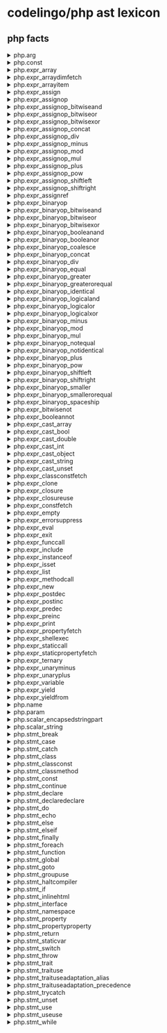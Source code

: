 # codelingo/php ast lexicon



##  php facts
<details><summary>php.arg</summary><p>

#### Example of finding every arg and having a review flow comment on it:

```yaml
tenets:
  - name: find_all_arg
    doc:  Example query to find all instances of arg
    flows:
      codelingo/review
	       comments: This is a arg.
	   query: |
	     import codelingo/ast/php

	     @ review.comment
	     php.arg
```
</p></details>

<details><summary>php.const</summary><p>

#### Example of finding every const and having a review flow comment on it:

```yaml
tenets:
  - name: find_all_const
    doc:  Example query to find all instances of const
    flows:
      codelingo/review
	       comments: This is a const.
	   query: |
	     import codelingo/ast/php

	     @ review.comment
	     php.const
```
</p></details>

<details><summary>php.expr_array</summary><p>

#### Example of finding every expr_array and having a review flow comment on it:

```yaml
tenets:
  - name: find_all_expr_array
    doc:  Example query to find all instances of expr_array
    flows:
      codelingo/review
	       comments: This is a expr_array.
	   query: |
	     import codelingo/ast/php

	     @ review.comment
	     php.expr_array
```
</p></details>

<details><summary>php.expr_arraydimfetch</summary><p>

#### Example of finding every expr_arraydimfetch and having a review flow comment on it:

```yaml
tenets:
  - name: find_all_expr_arraydimfetch
    doc:  Example query to find all instances of expr_arraydimfetch
    flows:
      codelingo/review
	       comments: This is a expr_arraydimfetch.
	   query: |
	     import codelingo/ast/php

	     @ review.comment
	     php.expr_arraydimfetch
```
</p></details>

<details><summary>php.expr_arrayitem</summary><p>

#### Example of finding every expr_arrayitem and having a review flow comment on it:

```yaml
tenets:
  - name: find_all_expr_arrayitem
    doc:  Example query to find all instances of expr_arrayitem
    flows:
      codelingo/review
	       comments: This is a expr_arrayitem.
	   query: |
	     import codelingo/ast/php

	     @ review.comment
	     php.expr_arrayitem
```
</p></details>

<details><summary>php.expr_assign</summary><p>

#### Example of finding every expr_assign and having a review flow comment on it:

```yaml
tenets:
  - name: find_all_expr_assign
    doc:  Example query to find all instances of expr_assign
    flows:
      codelingo/review
	       comments: This is a expr_assign.
	   query: |
	     import codelingo/ast/php

	     @ review.comment
	     php.expr_assign
```
</p></details>

<details><summary>php.expr_assignop</summary><p>

#### Example of finding every expr_assignop and having a review flow comment on it:

```yaml
tenets:
  - name: find_all_expr_assignop
    doc:  Example query to find all instances of expr_assignop
    flows:
      codelingo/review
	       comments: This is a expr_assignop.
	   query: |
	     import codelingo/ast/php

	     @ review.comment
	     php.expr_assignop
```
</p></details>

<details><summary>php.expr_assignop_bitwiseand</summary><p>

#### Example of finding every expr_assignop_bitwiseand and having a review flow comment on it:

```yaml
tenets:
  - name: find_all_expr_assignop_bitwiseand
    doc:  Example query to find all instances of expr_assignop_bitwiseand
    flows:
      codelingo/review
	       comments: This is a expr_assignop_bitwiseand.
	   query: |
	     import codelingo/ast/php

	     @ review.comment
	     php.expr_assignop_bitwiseand
```
</p></details>

<details><summary>php.expr_assignop_bitwiseor</summary><p>

#### Example of finding every expr_assignop_bitwiseor and having a review flow comment on it:

```yaml
tenets:
  - name: find_all_expr_assignop_bitwiseor
    doc:  Example query to find all instances of expr_assignop_bitwiseor
    flows:
      codelingo/review
	       comments: This is a expr_assignop_bitwiseor.
	   query: |
	     import codelingo/ast/php

	     @ review.comment
	     php.expr_assignop_bitwiseor
```
</p></details>

<details><summary>php.expr_assignop_bitwisexor</summary><p>

#### Example of finding every expr_assignop_bitwisexor and having a review flow comment on it:

```yaml
tenets:
  - name: find_all_expr_assignop_bitwisexor
    doc:  Example query to find all instances of expr_assignop_bitwisexor
    flows:
      codelingo/review
	       comments: This is a expr_assignop_bitwisexor.
	   query: |
	     import codelingo/ast/php

	     @ review.comment
	     php.expr_assignop_bitwisexor
```
</p></details>

<details><summary>php.expr_assignop_concat</summary><p>

#### Example of finding every expr_assignop_concat and having a review flow comment on it:

```yaml
tenets:
  - name: find_all_expr_assignop_concat
    doc:  Example query to find all instances of expr_assignop_concat
    flows:
      codelingo/review
	       comments: This is a expr_assignop_concat.
	   query: |
	     import codelingo/ast/php

	     @ review.comment
	     php.expr_assignop_concat
```
</p></details>

<details><summary>php.expr_assignop_div</summary><p>

#### Example of finding every expr_assignop_div and having a review flow comment on it:

```yaml
tenets:
  - name: find_all_expr_assignop_div
    doc:  Example query to find all instances of expr_assignop_div
    flows:
      codelingo/review
	       comments: This is a expr_assignop_div.
	   query: |
	     import codelingo/ast/php

	     @ review.comment
	     php.expr_assignop_div
```
</p></details>

<details><summary>php.expr_assignop_minus</summary><p>

#### Example of finding every expr_assignop_minus and having a review flow comment on it:

```yaml
tenets:
  - name: find_all_expr_assignop_minus
    doc:  Example query to find all instances of expr_assignop_minus
    flows:
      codelingo/review
	       comments: This is a expr_assignop_minus.
	   query: |
	     import codelingo/ast/php

	     @ review.comment
	     php.expr_assignop_minus
```
</p></details>

<details><summary>php.expr_assignop_mod</summary><p>

#### Example of finding every expr_assignop_mod and having a review flow comment on it:

```yaml
tenets:
  - name: find_all_expr_assignop_mod
    doc:  Example query to find all instances of expr_assignop_mod
    flows:
      codelingo/review
	       comments: This is a expr_assignop_mod.
	   query: |
	     import codelingo/ast/php

	     @ review.comment
	     php.expr_assignop_mod
```
</p></details>

<details><summary>php.expr_assignop_mul</summary><p>

#### Example of finding every expr_assignop_mul and having a review flow comment on it:

```yaml
tenets:
  - name: find_all_expr_assignop_mul
    doc:  Example query to find all instances of expr_assignop_mul
    flows:
      codelingo/review
	       comments: This is a expr_assignop_mul.
	   query: |
	     import codelingo/ast/php

	     @ review.comment
	     php.expr_assignop_mul
```
</p></details>

<details><summary>php.expr_assignop_plus</summary><p>

#### Example of finding every expr_assignop_plus and having a review flow comment on it:

```yaml
tenets:
  - name: find_all_expr_assignop_plus
    doc:  Example query to find all instances of expr_assignop_plus
    flows:
      codelingo/review
	       comments: This is a expr_assignop_plus.
	   query: |
	     import codelingo/ast/php

	     @ review.comment
	     php.expr_assignop_plus
```
</p></details>

<details><summary>php.expr_assignop_pow</summary><p>

#### Example of finding every expr_assignop_pow and having a review flow comment on it:

```yaml
tenets:
  - name: find_all_expr_assignop_pow
    doc:  Example query to find all instances of expr_assignop_pow
    flows:
      codelingo/review
	       comments: This is a expr_assignop_pow.
	   query: |
	     import codelingo/ast/php

	     @ review.comment
	     php.expr_assignop_pow
```
</p></details>

<details><summary>php.expr_assignop_shiftleft</summary><p>

#### Example of finding every expr_assignop_shiftleft and having a review flow comment on it:

```yaml
tenets:
  - name: find_all_expr_assignop_shiftleft
    doc:  Example query to find all instances of expr_assignop_shiftleft
    flows:
      codelingo/review
	       comments: This is a expr_assignop_shiftleft.
	   query: |
	     import codelingo/ast/php

	     @ review.comment
	     php.expr_assignop_shiftleft
```
</p></details>

<details><summary>php.expr_assignop_shiftright</summary><p>

#### Example of finding every expr_assignop_shiftright and having a review flow comment on it:

```yaml
tenets:
  - name: find_all_expr_assignop_shiftright
    doc:  Example query to find all instances of expr_assignop_shiftright
    flows:
      codelingo/review
	       comments: This is a expr_assignop_shiftright.
	   query: |
	     import codelingo/ast/php

	     @ review.comment
	     php.expr_assignop_shiftright
```
</p></details>

<details><summary>php.expr_assignref</summary><p>

#### Example of finding every expr_assignref and having a review flow comment on it:

```yaml
tenets:
  - name: find_all_expr_assignref
    doc:  Example query to find all instances of expr_assignref
    flows:
      codelingo/review
	       comments: This is a expr_assignref.
	   query: |
	     import codelingo/ast/php

	     @ review.comment
	     php.expr_assignref
```
</p></details>

<details><summary>php.expr_binaryop</summary><p>

#### Example of finding every expr_binaryop and having a review flow comment on it:

```yaml
tenets:
  - name: find_all_expr_binaryop
    doc:  Example query to find all instances of expr_binaryop
    flows:
      codelingo/review
	       comments: This is a expr_binaryop.
	   query: |
	     import codelingo/ast/php

	     @ review.comment
	     php.expr_binaryop
```
</p></details>

<details><summary>php.expr_binaryop_bitwiseand</summary><p>

#### Example of finding every expr_binaryop_bitwiseand and having a review flow comment on it:

```yaml
tenets:
  - name: find_all_expr_binaryop_bitwiseand
    doc:  Example query to find all instances of expr_binaryop_bitwiseand
    flows:
      codelingo/review
	       comments: This is a expr_binaryop_bitwiseand.
	   query: |
	     import codelingo/ast/php

	     @ review.comment
	     php.expr_binaryop_bitwiseand
```
</p></details>

<details><summary>php.expr_binaryop_bitwiseor</summary><p>

#### Example of finding every expr_binaryop_bitwiseor and having a review flow comment on it:

```yaml
tenets:
  - name: find_all_expr_binaryop_bitwiseor
    doc:  Example query to find all instances of expr_binaryop_bitwiseor
    flows:
      codelingo/review
	       comments: This is a expr_binaryop_bitwiseor.
	   query: |
	     import codelingo/ast/php

	     @ review.comment
	     php.expr_binaryop_bitwiseor
```
</p></details>

<details><summary>php.expr_binaryop_bitwisexor</summary><p>

#### Example of finding every expr_binaryop_bitwisexor and having a review flow comment on it:

```yaml
tenets:
  - name: find_all_expr_binaryop_bitwisexor
    doc:  Example query to find all instances of expr_binaryop_bitwisexor
    flows:
      codelingo/review
	       comments: This is a expr_binaryop_bitwisexor.
	   query: |
	     import codelingo/ast/php

	     @ review.comment
	     php.expr_binaryop_bitwisexor
```
</p></details>

<details><summary>php.expr_binaryop_booleanand</summary><p>

#### Example of finding every expr_binaryop_booleanand and having a review flow comment on it:

```yaml
tenets:
  - name: find_all_expr_binaryop_booleanand
    doc:  Example query to find all instances of expr_binaryop_booleanand
    flows:
      codelingo/review
	       comments: This is a expr_binaryop_booleanand.
	   query: |
	     import codelingo/ast/php

	     @ review.comment
	     php.expr_binaryop_booleanand
```
</p></details>

<details><summary>php.expr_binaryop_booleanor</summary><p>

#### Example of finding every expr_binaryop_booleanor and having a review flow comment on it:

```yaml
tenets:
  - name: find_all_expr_binaryop_booleanor
    doc:  Example query to find all instances of expr_binaryop_booleanor
    flows:
      codelingo/review
	       comments: This is a expr_binaryop_booleanor.
	   query: |
	     import codelingo/ast/php

	     @ review.comment
	     php.expr_binaryop_booleanor
```
</p></details>

<details><summary>php.expr_binaryop_coalesce</summary><p>

#### Example of finding every expr_binaryop_coalesce and having a review flow comment on it:

```yaml
tenets:
  - name: find_all_expr_binaryop_coalesce
    doc:  Example query to find all instances of expr_binaryop_coalesce
    flows:
      codelingo/review
	       comments: This is a expr_binaryop_coalesce.
	   query: |
	     import codelingo/ast/php

	     @ review.comment
	     php.expr_binaryop_coalesce
```
</p></details>

<details><summary>php.expr_binaryop_concat</summary><p>

#### Example of finding every expr_binaryop_concat and having a review flow comment on it:

```yaml
tenets:
  - name: find_all_expr_binaryop_concat
    doc:  Example query to find all instances of expr_binaryop_concat
    flows:
      codelingo/review
	       comments: This is a expr_binaryop_concat.
	   query: |
	     import codelingo/ast/php

	     @ review.comment
	     php.expr_binaryop_concat
```
</p></details>

<details><summary>php.expr_binaryop_div</summary><p>

#### Example of finding every expr_binaryop_div and having a review flow comment on it:

```yaml
tenets:
  - name: find_all_expr_binaryop_div
    doc:  Example query to find all instances of expr_binaryop_div
    flows:
      codelingo/review
	       comments: This is a expr_binaryop_div.
	   query: |
	     import codelingo/ast/php

	     @ review.comment
	     php.expr_binaryop_div
```
</p></details>

<details><summary>php.expr_binaryop_equal</summary><p>

#### Example of finding every expr_binaryop_equal and having a review flow comment on it:

```yaml
tenets:
  - name: find_all_expr_binaryop_equal
    doc:  Example query to find all instances of expr_binaryop_equal
    flows:
      codelingo/review
	       comments: This is a expr_binaryop_equal.
	   query: |
	     import codelingo/ast/php

	     @ review.comment
	     php.expr_binaryop_equal
```
</p></details>

<details><summary>php.expr_binaryop_greater</summary><p>

#### Example of finding every expr_binaryop_greater and having a review flow comment on it:

```yaml
tenets:
  - name: find_all_expr_binaryop_greater
    doc:  Example query to find all instances of expr_binaryop_greater
    flows:
      codelingo/review
	       comments: This is a expr_binaryop_greater.
	   query: |
	     import codelingo/ast/php

	     @ review.comment
	     php.expr_binaryop_greater
```
</p></details>

<details><summary>php.expr_binaryop_greaterorequal</summary><p>

#### Example of finding every expr_binaryop_greaterorequal and having a review flow comment on it:

```yaml
tenets:
  - name: find_all_expr_binaryop_greaterorequal
    doc:  Example query to find all instances of expr_binaryop_greaterorequal
    flows:
      codelingo/review
	       comments: This is a expr_binaryop_greaterorequal.
	   query: |
	     import codelingo/ast/php

	     @ review.comment
	     php.expr_binaryop_greaterorequal
```
</p></details>

<details><summary>php.expr_binaryop_identical</summary><p>

#### Example of finding every expr_binaryop_identical and having a review flow comment on it:

```yaml
tenets:
  - name: find_all_expr_binaryop_identical
    doc:  Example query to find all instances of expr_binaryop_identical
    flows:
      codelingo/review
	       comments: This is a expr_binaryop_identical.
	   query: |
	     import codelingo/ast/php

	     @ review.comment
	     php.expr_binaryop_identical
```
</p></details>

<details><summary>php.expr_binaryop_logicaland</summary><p>

#### Example of finding every expr_binaryop_logicaland and having a review flow comment on it:

```yaml
tenets:
  - name: find_all_expr_binaryop_logicaland
    doc:  Example query to find all instances of expr_binaryop_logicaland
    flows:
      codelingo/review
	       comments: This is a expr_binaryop_logicaland.
	   query: |
	     import codelingo/ast/php

	     @ review.comment
	     php.expr_binaryop_logicaland
```
</p></details>

<details><summary>php.expr_binaryop_logicalor</summary><p>

#### Example of finding every expr_binaryop_logicalor and having a review flow comment on it:

```yaml
tenets:
  - name: find_all_expr_binaryop_logicalor
    doc:  Example query to find all instances of expr_binaryop_logicalor
    flows:
      codelingo/review
	       comments: This is a expr_binaryop_logicalor.
	   query: |
	     import codelingo/ast/php

	     @ review.comment
	     php.expr_binaryop_logicalor
```
</p></details>

<details><summary>php.expr_binaryop_logicalxor</summary><p>

#### Example of finding every expr_binaryop_logicalxor and having a review flow comment on it:

```yaml
tenets:
  - name: find_all_expr_binaryop_logicalxor
    doc:  Example query to find all instances of expr_binaryop_logicalxor
    flows:
      codelingo/review
	       comments: This is a expr_binaryop_logicalxor.
	   query: |
	     import codelingo/ast/php

	     @ review.comment
	     php.expr_binaryop_logicalxor
```
</p></details>

<details><summary>php.expr_binaryop_minus</summary><p>

#### Example of finding every expr_binaryop_minus and having a review flow comment on it:

```yaml
tenets:
  - name: find_all_expr_binaryop_minus
    doc:  Example query to find all instances of expr_binaryop_minus
    flows:
      codelingo/review
	       comments: This is a expr_binaryop_minus.
	   query: |
	     import codelingo/ast/php

	     @ review.comment
	     php.expr_binaryop_minus
```
</p></details>

<details><summary>php.expr_binaryop_mod</summary><p>

#### Example of finding every expr_binaryop_mod and having a review flow comment on it:

```yaml
tenets:
  - name: find_all_expr_binaryop_mod
    doc:  Example query to find all instances of expr_binaryop_mod
    flows:
      codelingo/review
	       comments: This is a expr_binaryop_mod.
	   query: |
	     import codelingo/ast/php

	     @ review.comment
	     php.expr_binaryop_mod
```
</p></details>

<details><summary>php.expr_binaryop_mul</summary><p>

#### Example of finding every expr_binaryop_mul and having a review flow comment on it:

```yaml
tenets:
  - name: find_all_expr_binaryop_mul
    doc:  Example query to find all instances of expr_binaryop_mul
    flows:
      codelingo/review
	       comments: This is a expr_binaryop_mul.
	   query: |
	     import codelingo/ast/php

	     @ review.comment
	     php.expr_binaryop_mul
```
</p></details>

<details><summary>php.expr_binaryop_notequal</summary><p>

#### Example of finding every expr_binaryop_notequal and having a review flow comment on it:

```yaml
tenets:
  - name: find_all_expr_binaryop_notequal
    doc:  Example query to find all instances of expr_binaryop_notequal
    flows:
      codelingo/review
	       comments: This is a expr_binaryop_notequal.
	   query: |
	     import codelingo/ast/php

	     @ review.comment
	     php.expr_binaryop_notequal
```
</p></details>

<details><summary>php.expr_binaryop_notidentical</summary><p>

#### Example of finding every expr_binaryop_notidentical and having a review flow comment on it:

```yaml
tenets:
  - name: find_all_expr_binaryop_notidentical
    doc:  Example query to find all instances of expr_binaryop_notidentical
    flows:
      codelingo/review
	       comments: This is a expr_binaryop_notidentical.
	   query: |
	     import codelingo/ast/php

	     @ review.comment
	     php.expr_binaryop_notidentical
```
</p></details>

<details><summary>php.expr_binaryop_plus</summary><p>

#### Example of finding every expr_binaryop_plus and having a review flow comment on it:

```yaml
tenets:
  - name: find_all_expr_binaryop_plus
    doc:  Example query to find all instances of expr_binaryop_plus
    flows:
      codelingo/review
	       comments: This is a expr_binaryop_plus.
	   query: |
	     import codelingo/ast/php

	     @ review.comment
	     php.expr_binaryop_plus
```
</p></details>

<details><summary>php.expr_binaryop_pow</summary><p>

#### Example of finding every expr_binaryop_pow and having a review flow comment on it:

```yaml
tenets:
  - name: find_all_expr_binaryop_pow
    doc:  Example query to find all instances of expr_binaryop_pow
    flows:
      codelingo/review
	       comments: This is a expr_binaryop_pow.
	   query: |
	     import codelingo/ast/php

	     @ review.comment
	     php.expr_binaryop_pow
```
</p></details>

<details><summary>php.expr_binaryop_shiftleft</summary><p>

#### Example of finding every expr_binaryop_shiftleft and having a review flow comment on it:

```yaml
tenets:
  - name: find_all_expr_binaryop_shiftleft
    doc:  Example query to find all instances of expr_binaryop_shiftleft
    flows:
      codelingo/review
	       comments: This is a expr_binaryop_shiftleft.
	   query: |
	     import codelingo/ast/php

	     @ review.comment
	     php.expr_binaryop_shiftleft
```
</p></details>

<details><summary>php.expr_binaryop_shiftright</summary><p>

#### Example of finding every expr_binaryop_shiftright and having a review flow comment on it:

```yaml
tenets:
  - name: find_all_expr_binaryop_shiftright
    doc:  Example query to find all instances of expr_binaryop_shiftright
    flows:
      codelingo/review
	       comments: This is a expr_binaryop_shiftright.
	   query: |
	     import codelingo/ast/php

	     @ review.comment
	     php.expr_binaryop_shiftright
```
</p></details>

<details><summary>php.expr_binaryop_smaller</summary><p>

#### Example of finding every expr_binaryop_smaller and having a review flow comment on it:

```yaml
tenets:
  - name: find_all_expr_binaryop_smaller
    doc:  Example query to find all instances of expr_binaryop_smaller
    flows:
      codelingo/review
	       comments: This is a expr_binaryop_smaller.
	   query: |
	     import codelingo/ast/php

	     @ review.comment
	     php.expr_binaryop_smaller
```
</p></details>

<details><summary>php.expr_binaryop_smallerorequal</summary><p>

#### Example of finding every expr_binaryop_smallerorequal and having a review flow comment on it:

```yaml
tenets:
  - name: find_all_expr_binaryop_smallerorequal
    doc:  Example query to find all instances of expr_binaryop_smallerorequal
    flows:
      codelingo/review
	       comments: This is a expr_binaryop_smallerorequal.
	   query: |
	     import codelingo/ast/php

	     @ review.comment
	     php.expr_binaryop_smallerorequal
```
</p></details>

<details><summary>php.expr_binaryop_spaceship</summary><p>

#### Example of finding every expr_binaryop_spaceship and having a review flow comment on it:

```yaml
tenets:
  - name: find_all_expr_binaryop_spaceship
    doc:  Example query to find all instances of expr_binaryop_spaceship
    flows:
      codelingo/review
	       comments: This is a expr_binaryop_spaceship.
	   query: |
	     import codelingo/ast/php

	     @ review.comment
	     php.expr_binaryop_spaceship
```
</p></details>

<details><summary>php.expr_bitwisenot</summary><p>

#### Example of finding every expr_bitwisenot and having a review flow comment on it:

```yaml
tenets:
  - name: find_all_expr_bitwisenot
    doc:  Example query to find all instances of expr_bitwisenot
    flows:
      codelingo/review
	       comments: This is a expr_bitwisenot.
	   query: |
	     import codelingo/ast/php

	     @ review.comment
	     php.expr_bitwisenot
```
</p></details>

<details><summary>php.expr_booleannot</summary><p>

#### Example of finding every expr_booleannot and having a review flow comment on it:

```yaml
tenets:
  - name: find_all_expr_booleannot
    doc:  Example query to find all instances of expr_booleannot
    flows:
      codelingo/review
	       comments: This is a expr_booleannot.
	   query: |
	     import codelingo/ast/php

	     @ review.comment
	     php.expr_booleannot
```
</p></details>

<details><summary>php.expr_cast_array</summary><p>

#### Example of finding every expr_cast_array and having a review flow comment on it:

```yaml
tenets:
  - name: find_all_expr_cast_array
    doc:  Example query to find all instances of expr_cast_array
    flows:
      codelingo/review
	       comments: This is a expr_cast_array.
	   query: |
	     import codelingo/ast/php

	     @ review.comment
	     php.expr_cast_array
```
</p></details>

<details><summary>php.expr_cast_bool</summary><p>

#### Example of finding every expr_cast_bool and having a review flow comment on it:

```yaml
tenets:
  - name: find_all_expr_cast_bool
    doc:  Example query to find all instances of expr_cast_bool
    flows:
      codelingo/review
	       comments: This is a expr_cast_bool.
	   query: |
	     import codelingo/ast/php

	     @ review.comment
	     php.expr_cast_bool
```
</p></details>

<details><summary>php.expr_cast_double</summary><p>

#### Example of finding every expr_cast_double and having a review flow comment on it:

```yaml
tenets:
  - name: find_all_expr_cast_double
    doc:  Example query to find all instances of expr_cast_double
    flows:
      codelingo/review
	       comments: This is a expr_cast_double.
	   query: |
	     import codelingo/ast/php

	     @ review.comment
	     php.expr_cast_double
```
</p></details>

<details><summary>php.expr_cast_int</summary><p>

#### Example of finding every expr_cast_int and having a review flow comment on it:

```yaml
tenets:
  - name: find_all_expr_cast_int
    doc:  Example query to find all instances of expr_cast_int
    flows:
      codelingo/review
	       comments: This is a expr_cast_int.
	   query: |
	     import codelingo/ast/php

	     @ review.comment
	     php.expr_cast_int
```
</p></details>

<details><summary>php.expr_cast_object</summary><p>

#### Example of finding every expr_cast_object and having a review flow comment on it:

```yaml
tenets:
  - name: find_all_expr_cast_object
    doc:  Example query to find all instances of expr_cast_object
    flows:
      codelingo/review
	       comments: This is a expr_cast_object.
	   query: |
	     import codelingo/ast/php

	     @ review.comment
	     php.expr_cast_object
```
</p></details>

<details><summary>php.expr_cast_string</summary><p>

#### Example of finding every expr_cast_string and having a review flow comment on it:

```yaml
tenets:
  - name: find_all_expr_cast_string
    doc:  Example query to find all instances of expr_cast_string
    flows:
      codelingo/review
	       comments: This is a expr_cast_string.
	   query: |
	     import codelingo/ast/php

	     @ review.comment
	     php.expr_cast_string
```
</p></details>

<details><summary>php.expr_cast_unset</summary><p>

#### Example of finding every expr_cast_unset and having a review flow comment on it:

```yaml
tenets:
  - name: find_all_expr_cast_unset
    doc:  Example query to find all instances of expr_cast_unset
    flows:
      codelingo/review
	       comments: This is a expr_cast_unset.
	   query: |
	     import codelingo/ast/php

	     @ review.comment
	     php.expr_cast_unset
```
</p></details>

<details><summary>php.expr_classconstfetch</summary><p>

#### Example of finding every expr_classconstfetch and having a review flow comment on it:

```yaml
tenets:
  - name: find_all_expr_classconstfetch
    doc:  Example query to find all instances of expr_classconstfetch
    flows:
      codelingo/review
	       comments: This is a expr_classconstfetch.
	   query: |
	     import codelingo/ast/php

	     @ review.comment
	     php.expr_classconstfetch
```
</p></details>

<details><summary>php.expr_clone</summary><p>

#### Example of finding every expr_clone and having a review flow comment on it:

```yaml
tenets:
  - name: find_all_expr_clone
    doc:  Example query to find all instances of expr_clone
    flows:
      codelingo/review
	       comments: This is a expr_clone.
	   query: |
	     import codelingo/ast/php

	     @ review.comment
	     php.expr_clone
```
</p></details>

<details><summary>php.expr_closure</summary><p>

#### Example of finding every expr_closure and having a review flow comment on it:

```yaml
tenets:
  - name: find_all_expr_closure
    doc:  Example query to find all instances of expr_closure
    flows:
      codelingo/review
	       comments: This is a expr_closure.
	   query: |
	     import codelingo/ast/php

	     @ review.comment
	     php.expr_closure
```
</p></details>

<details><summary>php.expr_closureuse</summary><p>

#### Example of finding every expr_closureuse and having a review flow comment on it:

```yaml
tenets:
  - name: find_all_expr_closureuse
    doc:  Example query to find all instances of expr_closureuse
    flows:
      codelingo/review
	       comments: This is a expr_closureuse.
	   query: |
	     import codelingo/ast/php

	     @ review.comment
	     php.expr_closureuse
```
</p></details>

<details><summary>php.expr_constfetch</summary><p>

#### Example of finding every expr_constfetch and having a review flow comment on it:

```yaml
tenets:
  - name: find_all_expr_constfetch
    doc:  Example query to find all instances of expr_constfetch
    flows:
      codelingo/review
	       comments: This is a expr_constfetch.
	   query: |
	     import codelingo/ast/php

	     @ review.comment
	     php.expr_constfetch
```
</p></details>

<details><summary>php.expr_empty</summary><p>

#### Example of finding every expr_empty and having a review flow comment on it:

```yaml
tenets:
  - name: find_all_expr_empty
    doc:  Example query to find all instances of expr_empty
    flows:
      codelingo/review
	       comments: This is a expr_empty.
	   query: |
	     import codelingo/ast/php

	     @ review.comment
	     php.expr_empty
```
</p></details>

<details><summary>php.expr_errorsuppress</summary><p>

#### Example of finding every expr_errorsuppress and having a review flow comment on it:

```yaml
tenets:
  - name: find_all_expr_errorsuppress
    doc:  Example query to find all instances of expr_errorsuppress
    flows:
      codelingo/review
	       comments: This is a expr_errorsuppress.
	   query: |
	     import codelingo/ast/php

	     @ review.comment
	     php.expr_errorsuppress
```
</p></details>

<details><summary>php.expr_eval</summary><p>

#### Example of finding every expr_eval and having a review flow comment on it:

```yaml
tenets:
  - name: find_all_expr_eval
    doc:  Example query to find all instances of expr_eval
    flows:
      codelingo/review
	       comments: This is a expr_eval.
	   query: |
	     import codelingo/ast/php

	     @ review.comment
	     php.expr_eval
```
</p></details>

<details><summary>php.expr_exit</summary><p>

#### Example of finding every expr_exit and having a review flow comment on it:

```yaml
tenets:
  - name: find_all_expr_exit
    doc:  Example query to find all instances of expr_exit
    flows:
      codelingo/review
	       comments: This is a expr_exit.
	   query: |
	     import codelingo/ast/php

	     @ review.comment
	     php.expr_exit
```
</p></details>

<details><summary>php.expr_funccall</summary><p>

#### Example of finding every expr_funccall and having a review flow comment on it:

```yaml
tenets:
  - name: find_all_expr_funccall
    doc:  Example query to find all instances of expr_funccall
    flows:
      codelingo/review
	       comments: This is a expr_funccall.
	   query: |
	     import codelingo/ast/php

	     @ review.comment
	     php.expr_funccall
```
</p></details>

<details><summary>php.expr_include</summary><p>

#### Example of finding every expr_include and having a review flow comment on it:

```yaml
tenets:
  - name: find_all_expr_include
    doc:  Example query to find all instances of expr_include
    flows:
      codelingo/review
	       comments: This is a expr_include.
	   query: |
	     import codelingo/ast/php

	     @ review.comment
	     php.expr_include
```
</p></details>

<details><summary>php.expr_instanceof</summary><p>

#### Example of finding every expr_instanceof and having a review flow comment on it:

```yaml
tenets:
  - name: find_all_expr_instanceof
    doc:  Example query to find all instances of expr_instanceof
    flows:
      codelingo/review
	       comments: This is a expr_instanceof.
	   query: |
	     import codelingo/ast/php

	     @ review.comment
	     php.expr_instanceof
```
</p></details>

<details><summary>php.expr_isset</summary><p>

#### Example of finding every expr_isset and having a review flow comment on it:

```yaml
tenets:
  - name: find_all_expr_isset
    doc:  Example query to find all instances of expr_isset
    flows:
      codelingo/review
	       comments: This is a expr_isset.
	   query: |
	     import codelingo/ast/php

	     @ review.comment
	     php.expr_isset
```
</p></details>

<details><summary>php.expr_list</summary><p>

#### Example of finding every expr_list and having a review flow comment on it:

```yaml
tenets:
  - name: find_all_expr_list
    doc:  Example query to find all instances of expr_list
    flows:
      codelingo/review
	       comments: This is a expr_list.
	   query: |
	     import codelingo/ast/php

	     @ review.comment
	     php.expr_list
```
</p></details>

<details><summary>php.expr_methodcall</summary><p>

#### Example of finding every expr_methodcall and having a review flow comment on it:

```yaml
tenets:
  - name: find_all_expr_methodcall
    doc:  Example query to find all instances of expr_methodcall
    flows:
      codelingo/review
	       comments: This is a expr_methodcall.
	   query: |
	     import codelingo/ast/php

	     @ review.comment
	     php.expr_methodcall
```
</p></details>

<details><summary>php.expr_new</summary><p>

#### Example of finding every expr_new and having a review flow comment on it:

```yaml
tenets:
  - name: find_all_expr_new
    doc:  Example query to find all instances of expr_new
    flows:
      codelingo/review
	       comments: This is a expr_new.
	   query: |
	     import codelingo/ast/php

	     @ review.comment
	     php.expr_new
```
</p></details>

<details><summary>php.expr_postdec</summary><p>

#### Example of finding every expr_postdec and having a review flow comment on it:

```yaml
tenets:
  - name: find_all_expr_postdec
    doc:  Example query to find all instances of expr_postdec
    flows:
      codelingo/review
	       comments: This is a expr_postdec.
	   query: |
	     import codelingo/ast/php

	     @ review.comment
	     php.expr_postdec
```
</p></details>

<details><summary>php.expr_postinc</summary><p>

#### Example of finding every expr_postinc and having a review flow comment on it:

```yaml
tenets:
  - name: find_all_expr_postinc
    doc:  Example query to find all instances of expr_postinc
    flows:
      codelingo/review
	       comments: This is a expr_postinc.
	   query: |
	     import codelingo/ast/php

	     @ review.comment
	     php.expr_postinc
```
</p></details>

<details><summary>php.expr_predec</summary><p>

#### Example of finding every expr_predec and having a review flow comment on it:

```yaml
tenets:
  - name: find_all_expr_predec
    doc:  Example query to find all instances of expr_predec
    flows:
      codelingo/review
	       comments: This is a expr_predec.
	   query: |
	     import codelingo/ast/php

	     @ review.comment
	     php.expr_predec
```
</p></details>

<details><summary>php.expr_preinc</summary><p>

#### Example of finding every expr_preinc and having a review flow comment on it:

```yaml
tenets:
  - name: find_all_expr_preinc
    doc:  Example query to find all instances of expr_preinc
    flows:
      codelingo/review
	       comments: This is a expr_preinc.
	   query: |
	     import codelingo/ast/php

	     @ review.comment
	     php.expr_preinc
```
</p></details>

<details><summary>php.expr_print</summary><p>

#### Example of finding every expr_print and having a review flow comment on it:

```yaml
tenets:
  - name: find_all_expr_print
    doc:  Example query to find all instances of expr_print
    flows:
      codelingo/review
	       comments: This is a expr_print.
	   query: |
	     import codelingo/ast/php

	     @ review.comment
	     php.expr_print
```
</p></details>

<details><summary>php.expr_propertyfetch</summary><p>

#### Example of finding every expr_propertyfetch and having a review flow comment on it:

```yaml
tenets:
  - name: find_all_expr_propertyfetch
    doc:  Example query to find all instances of expr_propertyfetch
    flows:
      codelingo/review
	       comments: This is a expr_propertyfetch.
	   query: |
	     import codelingo/ast/php

	     @ review.comment
	     php.expr_propertyfetch
```
</p></details>

<details><summary>php.expr_shellexec</summary><p>

#### Example of finding every expr_shellexec and having a review flow comment on it:

```yaml
tenets:
  - name: find_all_expr_shellexec
    doc:  Example query to find all instances of expr_shellexec
    flows:
      codelingo/review
	       comments: This is a expr_shellexec.
	   query: |
	     import codelingo/ast/php

	     @ review.comment
	     php.expr_shellexec
```
</p></details>

<details><summary>php.expr_staticcall</summary><p>

#### Example of finding every expr_staticcall and having a review flow comment on it:

```yaml
tenets:
  - name: find_all_expr_staticcall
    doc:  Example query to find all instances of expr_staticcall
    flows:
      codelingo/review
	       comments: This is a expr_staticcall.
	   query: |
	     import codelingo/ast/php

	     @ review.comment
	     php.expr_staticcall
```
</p></details>

<details><summary>php.expr_staticpropertyfetch</summary><p>

#### Example of finding every expr_staticpropertyfetch and having a review flow comment on it:

```yaml
tenets:
  - name: find_all_expr_staticpropertyfetch
    doc:  Example query to find all instances of expr_staticpropertyfetch
    flows:
      codelingo/review
	       comments: This is a expr_staticpropertyfetch.
	   query: |
	     import codelingo/ast/php

	     @ review.comment
	     php.expr_staticpropertyfetch
```
</p></details>

<details><summary>php.expr_ternary</summary><p>

#### Example of finding every expr_ternary and having a review flow comment on it:

```yaml
tenets:
  - name: find_all_expr_ternary
    doc:  Example query to find all instances of expr_ternary
    flows:
      codelingo/review
	       comments: This is a expr_ternary.
	   query: |
	     import codelingo/ast/php

	     @ review.comment
	     php.expr_ternary
```
</p></details>

<details><summary>php.expr_unaryminus</summary><p>

#### Example of finding every expr_unaryminus and having a review flow comment on it:

```yaml
tenets:
  - name: find_all_expr_unaryminus
    doc:  Example query to find all instances of expr_unaryminus
    flows:
      codelingo/review
	       comments: This is a expr_unaryminus.
	   query: |
	     import codelingo/ast/php

	     @ review.comment
	     php.expr_unaryminus
```
</p></details>

<details><summary>php.expr_unaryplus</summary><p>

#### Example of finding every expr_unaryplus and having a review flow comment on it:

```yaml
tenets:
  - name: find_all_expr_unaryplus
    doc:  Example query to find all instances of expr_unaryplus
    flows:
      codelingo/review
	       comments: This is a expr_unaryplus.
	   query: |
	     import codelingo/ast/php

	     @ review.comment
	     php.expr_unaryplus
```
</p></details>

<details><summary>php.expr_variable</summary><p>

#### Example of finding every expr_variable and having a review flow comment on it:

```yaml
tenets:
  - name: find_all_expr_variable
    doc:  Example query to find all instances of expr_variable
    flows:
      codelingo/review
	       comments: This is a expr_variable.
	   query: |
	     import codelingo/ast/php

	     @ review.comment
	     php.expr_variable
```
</p></details>

<details><summary>php.expr_yield</summary><p>

#### Example of finding every expr_yield and having a review flow comment on it:

```yaml
tenets:
  - name: find_all_expr_yield
    doc:  Example query to find all instances of expr_yield
    flows:
      codelingo/review
	       comments: This is a expr_yield.
	   query: |
	     import codelingo/ast/php

	     @ review.comment
	     php.expr_yield
```
</p></details>

<details><summary>php.expr_yieldfrom</summary><p>

#### Example of finding every expr_yieldfrom and having a review flow comment on it:

```yaml
tenets:
  - name: find_all_expr_yieldfrom
    doc:  Example query to find all instances of expr_yieldfrom
    flows:
      codelingo/review
	       comments: This is a expr_yieldfrom.
	   query: |
	     import codelingo/ast/php

	     @ review.comment
	     php.expr_yieldfrom
```
</p></details>

<details><summary>php.name</summary><p>

#### Example of finding every name and having a review flow comment on it:

```yaml
tenets:
  - name: find_all_name
    doc:  Example query to find all instances of name
    flows:
      codelingo/review
	       comments: This is a name.
	   query: |
	     import codelingo/ast/php

	     @ review.comment
	     php.name
```
</p></details>

<details><summary>php.param</summary><p>

#### Example of finding every param and having a review flow comment on it:

```yaml
tenets:
  - name: find_all_param
    doc:  Example query to find all instances of param
    flows:
      codelingo/review
	       comments: This is a param.
	   query: |
	     import codelingo/ast/php

	     @ review.comment
	     php.param
```
</p></details>

<details><summary>php.scalar_encapsedstringpart</summary><p>

#### Example of finding every scalar_encapsedstringpart and having a review flow comment on it:

```yaml
tenets:
  - name: find_all_scalar_encapsedstringpart
    doc:  Example query to find all instances of scalar_encapsedstringpart
    flows:
      codelingo/review
	       comments: This is a scalar_encapsedstringpart.
	   query: |
	     import codelingo/ast/php

	     @ review.comment
	     php.scalar_encapsedstringpart
```
</p></details>

<details><summary>php.scalar_string</summary><p>

#### Example of finding every scalar_string and having a review flow comment on it:

```yaml
tenets:
  - name: find_all_scalar_string
    doc:  Example query to find all instances of scalar_string
    flows:
      codelingo/review
	       comments: This is a scalar_string.
	   query: |
	     import codelingo/ast/php

	     @ review.comment
	     php.scalar_string
```
</p></details>

<details><summary>php.stmt_break</summary><p>

#### Example of finding every stmt_break and having a review flow comment on it:

```yaml
tenets:
  - name: find_all_stmt_break
    doc:  Example query to find all instances of stmt_break
    flows:
      codelingo/review
	       comments: This is a stmt_break.
	   query: |
	     import codelingo/ast/php

	     @ review.comment
	     php.stmt_break
```
</p></details>

<details><summary>php.stmt_case</summary><p>

#### Example of finding every stmt_case and having a review flow comment on it:

```yaml
tenets:
  - name: find_all_stmt_case
    doc:  Example query to find all instances of stmt_case
    flows:
      codelingo/review
	       comments: This is a stmt_case.
	   query: |
	     import codelingo/ast/php

	     @ review.comment
	     php.stmt_case
```
</p></details>

<details><summary>php.stmt_catch</summary><p>

#### Example of finding every stmt_catch and having a review flow comment on it:

```yaml
tenets:
  - name: find_all_stmt_catch
    doc:  Example query to find all instances of stmt_catch
    flows:
      codelingo/review
	       comments: This is a stmt_catch.
	   query: |
	     import codelingo/ast/php

	     @ review.comment
	     php.stmt_catch
```
</p></details>

<details><summary>php.stmt_class</summary><p>

#### Example of finding every stmt_class and having a review flow comment on it:

```yaml
tenets:
  - name: find_all_stmt_class
    doc:  Example query to find all instances of stmt_class
    flows:
      codelingo/review
	       comments: This is a stmt_class.
	   query: |
	     import codelingo/ast/php

	     @ review.comment
	     php.stmt_class
```
</p></details>

<details><summary>php.stmt_classconst</summary><p>

#### Example of finding every stmt_classconst and having a review flow comment on it:

```yaml
tenets:
  - name: find_all_stmt_classconst
    doc:  Example query to find all instances of stmt_classconst
    flows:
      codelingo/review
	       comments: This is a stmt_classconst.
	   query: |
	     import codelingo/ast/php

	     @ review.comment
	     php.stmt_classconst
```
</p></details>

<details><summary>php.stmt_classmethod</summary><p>

#### Example of finding every stmt_classmethod and having a review flow comment on it:

```yaml
tenets:
  - name: find_all_stmt_classmethod
    doc:  Example query to find all instances of stmt_classmethod
    flows:
      codelingo/review
	       comments: This is a stmt_classmethod.
	   query: |
	     import codelingo/ast/php

	     @ review.comment
	     php.stmt_classmethod
```
</p></details>

<details><summary>php.stmt_const</summary><p>

#### Example of finding every stmt_const and having a review flow comment on it:

```yaml
tenets:
  - name: find_all_stmt_const
    doc:  Example query to find all instances of stmt_const
    flows:
      codelingo/review
	       comments: This is a stmt_const.
	   query: |
	     import codelingo/ast/php

	     @ review.comment
	     php.stmt_const
```
</p></details>

<details><summary>php.stmt_continue</summary><p>

#### Example of finding every stmt_continue and having a review flow comment on it:

```yaml
tenets:
  - name: find_all_stmt_continue
    doc:  Example query to find all instances of stmt_continue
    flows:
      codelingo/review
	       comments: This is a stmt_continue.
	   query: |
	     import codelingo/ast/php

	     @ review.comment
	     php.stmt_continue
```
</p></details>

<details><summary>php.stmt_declare</summary><p>

#### Example of finding every stmt_declare and having a review flow comment on it:

```yaml
tenets:
  - name: find_all_stmt_declare
    doc:  Example query to find all instances of stmt_declare
    flows:
      codelingo/review
	       comments: This is a stmt_declare.
	   query: |
	     import codelingo/ast/php

	     @ review.comment
	     php.stmt_declare
```
</p></details>

<details><summary>php.stmt_declaredeclare</summary><p>

#### Example of finding every stmt_declaredeclare and having a review flow comment on it:

```yaml
tenets:
  - name: find_all_stmt_declaredeclare
    doc:  Example query to find all instances of stmt_declaredeclare
    flows:
      codelingo/review
	       comments: This is a stmt_declaredeclare.
	   query: |
	     import codelingo/ast/php

	     @ review.comment
	     php.stmt_declaredeclare
```
</p></details>

<details><summary>php.stmt_do</summary><p>

#### Example of finding every stmt_do and having a review flow comment on it:

```yaml
tenets:
  - name: find_all_stmt_do
    doc:  Example query to find all instances of stmt_do
    flows:
      codelingo/review
	       comments: This is a stmt_do.
	   query: |
	     import codelingo/ast/php

	     @ review.comment
	     php.stmt_do
```
</p></details>

<details><summary>php.stmt_echo</summary><p>

#### Example of finding every stmt_echo and having a review flow comment on it:

```yaml
tenets:
  - name: find_all_stmt_echo
    doc:  Example query to find all instances of stmt_echo
    flows:
      codelingo/review
	       comments: This is a stmt_echo.
	   query: |
	     import codelingo/ast/php

	     @ review.comment
	     php.stmt_echo
```
</p></details>

<details><summary>php.stmt_else</summary><p>

#### Example of finding every stmt_else and having a review flow comment on it:

```yaml
tenets:
  - name: find_all_stmt_else
    doc:  Example query to find all instances of stmt_else
    flows:
      codelingo/review
	       comments: This is a stmt_else.
	   query: |
	     import codelingo/ast/php

	     @ review.comment
	     php.stmt_else
```
</p></details>

<details><summary>php.stmt_elseif</summary><p>

#### Example of finding every stmt_elseif and having a review flow comment on it:

```yaml
tenets:
  - name: find_all_stmt_elseif
    doc:  Example query to find all instances of stmt_elseif
    flows:
      codelingo/review
	       comments: This is a stmt_elseif.
	   query: |
	     import codelingo/ast/php

	     @ review.comment
	     php.stmt_elseif
```
</p></details>

<details><summary>php.stmt_finally</summary><p>

#### Example of finding every stmt_finally and having a review flow comment on it:

```yaml
tenets:
  - name: find_all_stmt_finally
    doc:  Example query to find all instances of stmt_finally
    flows:
      codelingo/review
	       comments: This is a stmt_finally.
	   query: |
	     import codelingo/ast/php

	     @ review.comment
	     php.stmt_finally
```
</p></details>

<details><summary>php.stmt_foreach</summary><p>

#### Example of finding every stmt_foreach and having a review flow comment on it:

```yaml
tenets:
  - name: find_all_stmt_foreach
    doc:  Example query to find all instances of stmt_foreach
    flows:
      codelingo/review
	       comments: This is a stmt_foreach.
	   query: |
	     import codelingo/ast/php

	     @ review.comment
	     php.stmt_foreach
```
</p></details>

<details><summary>php.stmt_function</summary><p>

#### Example of finding every stmt_function and having a review flow comment on it:

```yaml
tenets:
  - name: find_all_stmt_function
    doc:  Example query to find all instances of stmt_function
    flows:
      codelingo/review
	       comments: This is a stmt_function.
	   query: |
	     import codelingo/ast/php

	     @ review.comment
	     php.stmt_function
```
</p></details>

<details><summary>php.stmt_global</summary><p>

#### Example of finding every stmt_global and having a review flow comment on it:

```yaml
tenets:
  - name: find_all_stmt_global
    doc:  Example query to find all instances of stmt_global
    flows:
      codelingo/review
	       comments: This is a stmt_global.
	   query: |
	     import codelingo/ast/php

	     @ review.comment
	     php.stmt_global
```
</p></details>

<details><summary>php.stmt_goto</summary><p>

#### Example of finding every stmt_goto and having a review flow comment on it:

```yaml
tenets:
  - name: find_all_stmt_goto
    doc:  Example query to find all instances of stmt_goto
    flows:
      codelingo/review
	       comments: This is a stmt_goto.
	   query: |
	     import codelingo/ast/php

	     @ review.comment
	     php.stmt_goto
```
</p></details>

<details><summary>php.stmt_groupuse</summary><p>

#### Example of finding every stmt_groupuse and having a review flow comment on it:

```yaml
tenets:
  - name: find_all_stmt_groupuse
    doc:  Example query to find all instances of stmt_groupuse
    flows:
      codelingo/review
	       comments: This is a stmt_groupuse.
	   query: |
	     import codelingo/ast/php

	     @ review.comment
	     php.stmt_groupuse
```
</p></details>

<details><summary>php.stmt_haltcompiler</summary><p>

#### Example of finding every stmt_haltcompiler and having a review flow comment on it:

```yaml
tenets:
  - name: find_all_stmt_haltcompiler
    doc:  Example query to find all instances of stmt_haltcompiler
    flows:
      codelingo/review
	       comments: This is a stmt_haltcompiler.
	   query: |
	     import codelingo/ast/php

	     @ review.comment
	     php.stmt_haltcompiler
```
</p></details>

<details><summary>php.stmt_if</summary><p>

#### Example of finding every stmt_if and having a review flow comment on it:

```yaml
tenets:
  - name: find_all_stmt_if
    doc:  Example query to find all instances of stmt_if
    flows:
      codelingo/review
	       comments: This is a stmt_if.
	   query: |
	     import codelingo/ast/php

	     @ review.comment
	     php.stmt_if
```
</p></details>

<details><summary>php.stmt_inlinehtml</summary><p>

#### Example of finding every stmt_inlinehtml and having a review flow comment on it:

```yaml
tenets:
  - name: find_all_stmt_inlinehtml
    doc:  Example query to find all instances of stmt_inlinehtml
    flows:
      codelingo/review
	       comments: This is a stmt_inlinehtml.
	   query: |
	     import codelingo/ast/php

	     @ review.comment
	     php.stmt_inlinehtml
```
</p></details>

<details><summary>php.stmt_interface</summary><p>

#### Example of finding every stmt_interface and having a review flow comment on it:

```yaml
tenets:
  - name: find_all_stmt_interface
    doc:  Example query to find all instances of stmt_interface
    flows:
      codelingo/review
	       comments: This is a stmt_interface.
	   query: |
	     import codelingo/ast/php

	     @ review.comment
	     php.stmt_interface
```
</p></details>

<details><summary>php.stmt_namespace</summary><p>

#### Example of finding every stmt_namespace and having a review flow comment on it:

```yaml
tenets:
  - name: find_all_stmt_namespace
    doc:  Example query to find all instances of stmt_namespace
    flows:
      codelingo/review
	       comments: This is a stmt_namespace.
	   query: |
	     import codelingo/ast/php

	     @ review.comment
	     php.stmt_namespace
```
</p></details>

<details><summary>php.stmt_property</summary><p>

#### Example of finding every stmt_property and having a review flow comment on it:

```yaml
tenets:
  - name: find_all_stmt_property
    doc:  Example query to find all instances of stmt_property
    flows:
      codelingo/review
	       comments: This is a stmt_property.
	   query: |
	     import codelingo/ast/php

	     @ review.comment
	     php.stmt_property
```
</p></details>

<details><summary>php.stmt_propertyproperty</summary><p>

#### Example of finding every stmt_propertyproperty and having a review flow comment on it:

```yaml
tenets:
  - name: find_all_stmt_propertyproperty
    doc:  Example query to find all instances of stmt_propertyproperty
    flows:
      codelingo/review
	       comments: This is a stmt_propertyproperty.
	   query: |
	     import codelingo/ast/php

	     @ review.comment
	     php.stmt_propertyproperty
```
</p></details>

<details><summary>php.stmt_return</summary><p>

#### Example of finding every stmt_return and having a review flow comment on it:

```yaml
tenets:
  - name: find_all_stmt_return
    doc:  Example query to find all instances of stmt_return
    flows:
      codelingo/review
	       comments: This is a stmt_return.
	   query: |
	     import codelingo/ast/php

	     @ review.comment
	     php.stmt_return
```
</p></details>

<details><summary>php.stmt_staticvar</summary><p>

#### Example of finding every stmt_staticvar and having a review flow comment on it:

```yaml
tenets:
  - name: find_all_stmt_staticvar
    doc:  Example query to find all instances of stmt_staticvar
    flows:
      codelingo/review
	       comments: This is a stmt_staticvar.
	   query: |
	     import codelingo/ast/php

	     @ review.comment
	     php.stmt_staticvar
```
</p></details>

<details><summary>php.stmt_switch</summary><p>

#### Example of finding every stmt_switch and having a review flow comment on it:

```yaml
tenets:
  - name: find_all_stmt_switch
    doc:  Example query to find all instances of stmt_switch
    flows:
      codelingo/review
	       comments: This is a stmt_switch.
	   query: |
	     import codelingo/ast/php

	     @ review.comment
	     php.stmt_switch
```
</p></details>

<details><summary>php.stmt_throw</summary><p>

#### Example of finding every stmt_throw and having a review flow comment on it:

```yaml
tenets:
  - name: find_all_stmt_throw
    doc:  Example query to find all instances of stmt_throw
    flows:
      codelingo/review
	       comments: This is a stmt_throw.
	   query: |
	     import codelingo/ast/php

	     @ review.comment
	     php.stmt_throw
```
</p></details>

<details><summary>php.stmt_trait</summary><p>

#### Example of finding every stmt_trait and having a review flow comment on it:

```yaml
tenets:
  - name: find_all_stmt_trait
    doc:  Example query to find all instances of stmt_trait
    flows:
      codelingo/review
	       comments: This is a stmt_trait.
	   query: |
	     import codelingo/ast/php

	     @ review.comment
	     php.stmt_trait
```
</p></details>

<details><summary>php.stmt_traituse</summary><p>

#### Example of finding every stmt_traituse and having a review flow comment on it:

```yaml
tenets:
  - name: find_all_stmt_traituse
    doc:  Example query to find all instances of stmt_traituse
    flows:
      codelingo/review
	       comments: This is a stmt_traituse.
	   query: |
	     import codelingo/ast/php

	     @ review.comment
	     php.stmt_traituse
```
</p></details>

<details><summary>php.stmt_traituseadaptation_alias</summary><p>

#### Example of finding every stmt_traituseadaptation_alias and having a review flow comment on it:

```yaml
tenets:
  - name: find_all_stmt_traituseadaptation_alias
    doc:  Example query to find all instances of stmt_traituseadaptation_alias
    flows:
      codelingo/review
	       comments: This is a stmt_traituseadaptation_alias.
	   query: |
	     import codelingo/ast/php

	     @ review.comment
	     php.stmt_traituseadaptation_alias
```
</p></details>

<details><summary>php.stmt_traituseadaptation_precedence</summary><p>

#### Example of finding every stmt_traituseadaptation_precedence and having a review flow comment on it:

```yaml
tenets:
  - name: find_all_stmt_traituseadaptation_precedence
    doc:  Example query to find all instances of stmt_traituseadaptation_precedence
    flows:
      codelingo/review
	       comments: This is a stmt_traituseadaptation_precedence.
	   query: |
	     import codelingo/ast/php

	     @ review.comment
	     php.stmt_traituseadaptation_precedence
```
</p></details>

<details><summary>php.stmt_trycatch</summary><p>

#### Example of finding every stmt_trycatch and having a review flow comment on it:

```yaml
tenets:
  - name: find_all_stmt_trycatch
    doc:  Example query to find all instances of stmt_trycatch
    flows:
      codelingo/review
	       comments: This is a stmt_trycatch.
	   query: |
	     import codelingo/ast/php

	     @ review.comment
	     php.stmt_trycatch
```
</p></details>

<details><summary>php.stmt_unset</summary><p>

#### Example of finding every stmt_unset and having a review flow comment on it:

```yaml
tenets:
  - name: find_all_stmt_unset
    doc:  Example query to find all instances of stmt_unset
    flows:
      codelingo/review
	       comments: This is a stmt_unset.
	   query: |
	     import codelingo/ast/php

	     @ review.comment
	     php.stmt_unset
```
</p></details>

<details><summary>php.stmt_use</summary><p>

#### Example of finding every stmt_use and having a review flow comment on it:

```yaml
tenets:
  - name: find_all_stmt_use
    doc:  Example query to find all instances of stmt_use
    flows:
      codelingo/review
	       comments: This is a stmt_use.
	   query: |
	     import codelingo/ast/php

	     @ review.comment
	     php.stmt_use
```
</p></details>

<details><summary>php.stmt_useuse</summary><p>

#### Example of finding every stmt_useuse and having a review flow comment on it:

```yaml
tenets:
  - name: find_all_stmt_useuse
    doc:  Example query to find all instances of stmt_useuse
    flows:
      codelingo/review
	       comments: This is a stmt_useuse.
	   query: |
	     import codelingo/ast/php

	     @ review.comment
	     php.stmt_useuse
```
</p></details>

<details><summary>php.stmt_while</summary><p>

#### Example of finding every stmt_while and having a review flow comment on it:

```yaml
tenets:
  - name: find_all_stmt_while
    doc:  Example query to find all instances of stmt_while
    flows:
      codelingo/review
	       comments: This is a stmt_while.
	   query: |
	     import codelingo/ast/php

	     @ review.comment
	     php.stmt_while
```
</p></details>

